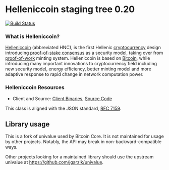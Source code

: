 
Helleniccoin staging tree 0.20
==============================

[![Build Status](https://travis-ci.org/helleniccoin/helleniccoin.svg?branch=master)](https://travis-ci.org/helleniccoin/helleniccoin)

### What is Helleniccoin?
[Helleniccoin](https://helleniccoin.net) (abbreviated HNC), is the first Hellenic [cryptocurrency](https://en.wikipedia.org/wiki/Cryptocurrency) design introducing [proof-of-stake consensus](https://helleniccoin.net/resources#whitepaper) as a security model, taking over from [proof-of-work](https://en.wikipedia.org/wiki/Proof-of-work_system) minting system. Helleniccoin is based on [Bitcoin](https://bitcoin.org), while introducing many important innovations to cryptocurrency field including new security model, energy efficiency, better minting model and more adaptive response to rapid change in network computation power.

### Helleniccoin Resources
* Client and Source:
[Client Binaries](https://helleniccoin.net/wallet),
[Source Code](https://github.com/helleniccoin/helleniccoin)

This class is aligned with the JSON standard, [RFC
7159](https://tools.ietf.org/html/rfc7159.html).

## Library usage

This is a fork of univalue used by Bitcoin Core. It is not maintained for usage
by other projects. Notably, the API may break in non-backward-compatible ways.

Other projects looking for a maintained library should use the upstream
univalue at https://github.com/jgarzik/univalue.
